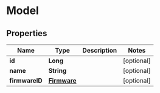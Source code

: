 # Model

## Properties
Name | Type | Description | Notes
------------ | ------------- | ------------- | -------------
**id** | **Long** |  |  [optional]
**name** | **String** |  |  [optional]
**firmwareID** | [**Firmware**](Firmware.md) |  |  [optional]
